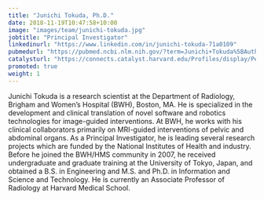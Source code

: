 ```yaml
---
title: "Junichi Tokuda, Ph.D."
date: 2018-11-19T10:47:58+10:00
image: "images/team/junichi-tokuda.jpg"
jobtitle: "Principal Investigator"
linkedinurl: "https://www.linkedin.com/in/junichi-tokuda-71a0109"
pubmedurl: "https://pubmed.ncbi.nlm.nih.gov/?term=Junichi+Tokuda%5BAuthor%5D"
catalysturl: "https://connects.catalyst.harvard.edu/Profiles/display/Person/56131"
promoted: true
weight: 1
---
```


Junichi Tokuda is a research scientist at the Department of Radiology, Brigham and Women’s Hospital (BWH), Boston, MA. He is specialized in the development and clinical translation of novel software and robotics technologies for image-guided interventions. At BWH, he works with his clinical collaborators primarily on MRI-guided interventions of pelvic and abdominal organs. As a Principal Investigator, he is leading several research projects which are funded by the National Institutes of Health and industry. Before he joined the BWH/HMS community in 2007, he received undergraduate and graduate training at the University of Tokyo, Japan, and obtained a B.S. in Engineering and M.S. and Ph.D. in Information and Science and Technology. He is currently an Associate Professor of Radiology at Harvard Medical School.
